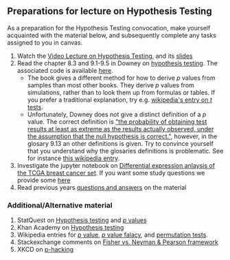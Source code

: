 ## Preparations for lecture on Hypothesis Testing

As a preparation for the Hypothesis Testing convocation, make yourself acquainted with the material below, and subsequently complete any tasks assigned to you in canvas.

1. Watch the [Video Lecture on Hypothesis Testing](https://youtu.be/qeANWTCVbG0), and its [slides](slides/HypothesisTesting.pdf)
2. Read the chapter 8.3 and 9.1-9.5 in Downey on [hypothesis testing](http://greenteapress.com/thinkstats2/html/thinkstats2010.html#sec89). The associated code is available [here](https://github.com/AllenDowney/ThinkStats2/blob/master/code/chap09ex.ipynb).
    * The book gives a different method for how to derive *p* values from samples than most other books. They derive *p* values from simulations, rather than to look them up from formulas or tables.  If you prefer a traditional explanation, try e.g.  [wikipedia's entry on *t* tests](https://en.wikipedia.org/wiki/Student%27s_t-test).
    * Unfortunately, Downey does not give a distinct definition of a *p* value. The correct definition is ["the probability of obtaining test results at least as extreme as the results actually observed, under the assumption that the null hypothesis is correct."](https://en.wikipedia.org/wiki/P-value), however, in the glosary 9.13 an other definitions is given. Try to convince yourself that you understand why the glosaries definitions is problematic. See for instance [this wikipedia entry](https://en.wikipedia.org/wiki/Misuse_of_p-values).
3. Investigate the jupyter notebook on [Differential expression anlaysis of the TCGA breast cancer set](../nb/testing/). If you want some study questions we provide some [here](../nb/testing/questions.md)  
4. Read previous years [questions and answers](../qa/testing) on the material


### Additional/Alternative material

1. StatQuest on [Hypothesis testing](https://www.youtube.com/watch?v=0oc49DyA3hU) and [*p* values](https://www.youtube.com/watch?v=vemZtEM63GY)
2. Khan Academy on [Hypothesis testing](https://www.khanacademy.org/math/statistics-probability/significance-tests-one-sample/more-significance-testing-videos/v/hypothesis-testing-and-p-values)
4. Wikipedia entries for [*p* value](https://en.wikipedia.org/wiki/P-value), [*p* value falacy](https://en.wikipedia.org/wiki/Misuse_of_p-values), and [permutation tests](https://en.wikipedia.org/wiki/Permutation_test).
3. Stackexchange comments on [Fisher vs. Neyman & Pearson framework](https://stats.stackexchange.com/questions/23142/when-to-use-fisher-and-neyman-pearson-framework)
4. XKCD on [p-hacking](https://www.explainxkcd.com/wiki/index.php/882:_Significant)
